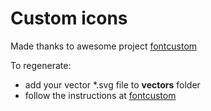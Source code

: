 Custom icons
=============

Made thanks to awesome project [fontcustom](https://github.com/FontCustom/fontcustom) 

To regenerate:    
 
* add your vector *.svg file to **vectors** folder
* follow the instructions at [fontcustom](https://github.com/FontCustom/)


